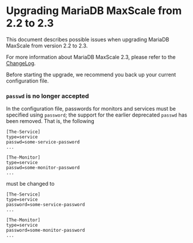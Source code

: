 # Upgrading MariaDB MaxScale from 2.2 to 2.3

This document describes possible issues when upgrading MariaDB
MaxScale from version 2.2 to 2.3.

For more information about MariaDB MaxScale 2.3, please refer
to the [ChangeLog](../Changelog.md).

Before starting the upgrade, we recommend you back up your current
configuration file.

### `passwd` is no longer accepted

In the configuration file, passwords for monitors and services must be
specified using `password`; the support for the earlier deprecated
`passwd` has been removed. That is, the following
```
[The-Service]
type=service
passwd=some-service-password
...

[The-Monitor]
type=service
passwd=some-monitor-password
...
```
must be changed to
```
[The-Service]
type=service
password=some-service-password
...

[The-Monitor]
type=service
password=some-monitor-password
...
```
